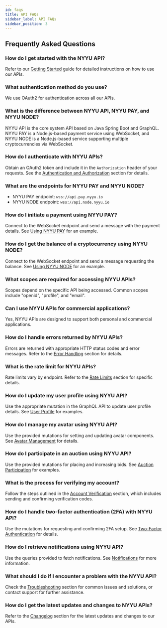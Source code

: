 ```yaml
---
id: faqs
title: API FAQs
sidebar_label: API FAQs
sidebar_position: 3
---
```


## Frequently Asked Questions

### How do I get started with the NYYU API?
Refer to our [Getting Started](/docs/api/getting-started) guide for detailed instructions on how to use our APIs.

### What authentication method do you use?
We use OAuth2 for authentication across all our APIs.

### What is the difference between NYYU API, NYYU PAY, and NYYU NODE?
NYYU API is the core system API based on Java Spring Boot and GraphQL. NYYU PAY is a Node.js-based payment service using WebSocket, and NYYU NODE is a Node.js-based service supporting multiple cryptocurrencies via WebSocket.

### How do I authenticate with NYYU APIs?
Obtain an OAuth2 token and include it in the `Authorization` header of your requests. See the [Authentication and Authorization](/docs/api/getting-started#authentication-and-authorization) section for details.

### What are the endpoints for NYYU PAY and NYYU NODE?
- NYYU PAY endpoint: `wss://api.pay.nyyu.io`
- NYYU NODE endpoint: `wss://api.node.nyyu.io`

### How do I initiate a payment using NYYU PAY?
Connect to the WebSocket endpoint and send a message with the payment details. See [Using NYYU PAY](/) for an example.

### How do I get the balance of a cryptocurrency using NYYU NODE?
Connect to the WebSocket endpoint and send a message requesting the balance. See [Using NYYU NODE](/) for an example.

### What scopes are required for accessing NYYU APIs?
Scopes depend on the specific API being accessed. Common scopes include "openid", "profile", and "email".

### Can I use NYYU APIs for commercial applications?
Yes, NYYU APIs are designed to support both personal and commercial applications.

### How do I handle errors returned by NYYU APIs?
Errors are returned with appropriate HTTP status codes and error messages. Refer to the [Error Handling](/) section for details.

### What is the rate limit for NYYU APIs?
Rate limits vary by endpoint. Refer to the [Rate Limits](/) section for specific details.

### How do I update my user profile using NYYU API?
Use the appropriate mutation in the GraphQL API to update user profile details. See [User Profile](/docs/api/user/user-summary) for examples.

### How do I manage my avatar using NYYU API?
Use the provided mutations for setting and updating avatar components. See [Avatar Management](/docs/api/avatar) for details.

### How do I participate in an auction using NYYU API?
Use the provided mutations for placing and increasing bids. See [Auction Participation](/docs/api/auction/auction-summary) for examples.

### What is the process for verifying my account?
Follow the steps outlined in the [Account Verification](/docs/api/registration/verify-account) section, which includes sending and confirming verification codes.

### How do I handle two-factor authentication (2FA) with NYYU API?
Use the mutations for requesting and confirming 2FA setup. See [Two-Factor Authentication](/docs/api/registration/request-2fa) for details.

### How do I retrieve notifications using NYYU API?
Use the queries provided to fetch notifications. See [Notifications](/docs/api/notification) for more information.

### What should I do if I encounter a problem with the NYYU API?
Check the [Troubleshooting](/) section for common issues and solutions, or contact support for further assistance.

### How do I get the latest updates and changes to NYYU APIs?
Refer to the [Changelog](/docs/changelog/changelog) section for the latest updates and changes to our APIs.
